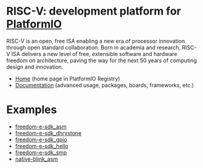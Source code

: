 
# RISC-V: development platform for [PlatformIO](https://platformio.org)

RISC-V is an open, free ISA enabling a new era of processor innovation through open standard collaboration. Born in academia and research, RISC-V ISA delivers a new level of free, extensible software and hardware freedom on architecture, paving the way for the next 50 years of computing design and innovation.

* [Home](https://platformio.org/platforms/riscv) (home page in PlatformIO Registry)
* [Documentation](https://docs.platformio.org/page/platforms/riscv.html) (advanced usage, packages, boards, frameworks, etc.)

# Examples

* [freedom-e-sdk_asm](https://github.com/platformio/platform-riscv/tree/master/examples/freedom-e-sdk_asm)
* [freedom-e-sdk_dhrystone](https://github.com/platformio/platform-riscv/tree/master/examples/freedom-e-sdk_dhrystone)
* [freedom-e-sdk_gpio](https://github.com/platformio/platform-riscv/tree/master/examples/freedom-e-sdk_gpio)
* [freedom-e-sdk_hello](https://github.com/platformio/platform-riscv/tree/master/examples/freedom-e-sdk_hello)
* [freedom-e-sdk_smp](https://github.com/platformio/platform-riscv/tree/master/examples/freedom-e-sdk_smp)
* [native-blink_asm](https://github.com/platformio/platform-riscv/tree/master/examples/native-blink_asm)
